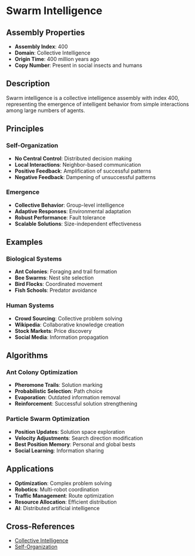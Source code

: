 # Swarm Intelligence

## Assembly Properties
- **Assembly Index**: 400
- **Domain**: Collective Intelligence
- **Origin Time**: 400 million years ago
- **Copy Number**: Present in social insects and humans

## Description

Swarm intelligence is a collective intelligence assembly with index 400, representing the emergence of intelligent behavior from simple interactions among large numbers of agents.

## Principles

### Self-Organization
- **No Central Control**: Distributed decision making
- **Local Interactions**: Neighbor-based communication
- **Positive Feedback**: Amplification of successful patterns
- **Negative Feedback**: Dampening of unsuccessful patterns

### Emergence
- **Collective Behavior**: Group-level intelligence
- **Adaptive Responses**: Environmental adaptation
- **Robust Performance**: Fault tolerance
- **Scalable Solutions**: Size-independent effectiveness

## Examples

### Biological Systems
- **Ant Colonies**: Foraging and trail formation
- **Bee Swarms**: Nest site selection
- **Bird Flocks**: Coordinated movement
- **Fish Schools**: Predator avoidance

### Human Systems
- **Crowd Sourcing**: Collective problem solving
- **Wikipedia**: Collaborative knowledge creation
- **Stock Markets**: Price discovery
- **Social Media**: Information propagation

## Algorithms

### Ant Colony Optimization
- **Pheromone Trails**: Solution marking
- **Probabilistic Selection**: Path choice
- **Evaporation**: Outdated information removal
- **Reinforcement**: Successful solution strengthening

### Particle Swarm Optimization
- **Position Updates**: Solution space exploration
- **Velocity Adjustments**: Search direction modification
- **Best Position Memory**: Personal and global bests
- **Social Learning**: Information sharing

## Applications

- **Optimization**: Complex problem solving
- **Robotics**: Multi-robot coordination
- **Traffic Management**: Route optimization
- **Resource Allocation**: Efficient distribution
- **AI**: Distributed artificial intelligence

## Cross-References

- [Collective Intelligence](/domains/cognitive/collective_intelligence/crowd_intelligence.md)
- [Self-Organization](/domains/cognitive/collective_intelligence/self_organization.md)